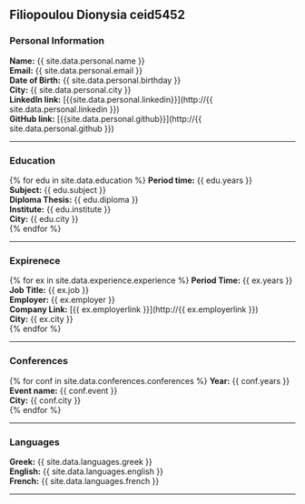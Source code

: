 ## Filiopoulou Dionysia ceid5452
### Personal Information

**Name:** {{ site.data.personal.name }}<br>
**Email:** {{ site.data.personal.email }}<br>
**Date of Birth:** {{ site.data.personal.birthday }}<br>
**City:** {{ site.data.personal.city }}<br>
**LinkedIn link:** [{{site.data.personal.linkedin}}](http://{{ site.data.personal.linkedin }})<br> 
**GitHub link:** [{{site.data.personal.github}}](http://{{ site.data.personal.github }}) <br>

_______________________


### Education

{% for edu in site.data.education %}
    **Period time:** {{ edu.years }} <br>
    **Subject:** {{ edu.subject }} <br>
    **Diploma Thesis:** {{ edu.diploma }} <br> 
    **Institute:** {{ edu.institute }} <br> 
    **City:** {{ edu.city }} <br>
{% endfor %}

_______________________


### Expirenece

{% for ex in site.data.experience.experience %}
   **Period Time:** {{ ex.years }} <br> 
   **Job Title:** {{ ex.job }} <br> 
   **Employer:** {{ ex.employer }} <br> 
   **Company Link:** [{{ ex.employerlink }}](http://{{ ex.employerlink }}) <br> 
   **City:** {{ ex.city }} <br> 
{% endfor %}

_______________________


### Conferences

{% for conf in site.data.conferences.conferences %}
   **Year:** {{ conf.years }}<br> 
   **Event name:** {{ conf.event }}<br> 
   **City:** {{ conf.city }}<br> 
{% endfor %}

_______________________


### Languages

**Greek:** {{ site.data.languages.greek }}<br>
**English:** {{ site.data.languages.english }}<br>
**French:** {{ site.data.languages.french }}<br>

_______________________
